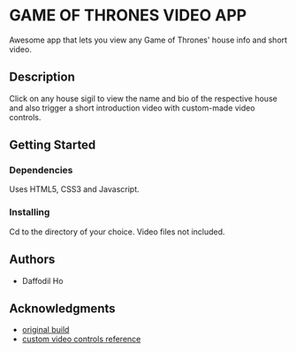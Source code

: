 # GAME OF THRONES VIDEO APP
Awesome app that lets you view any Game of Thrones' house info and short video.

## Description
Click on any house sigil to view the name and bio of the respective house and also trigger a short introduction video with custom-made video controls.

## Getting Started

### Dependencies
Uses HTML5, CSS3 and Javascript. 

### Installing
Cd to the directory of your choice. Video files not included.

## Authors
* Daffodil Ho 

## Acknowledgments
* [original build](https://github.com/Trevor-FanshaweC/GOT_Build_Summer2019.git)
* [custom video controls reference](http://www.developphp.com/video/JavaScript/Video-Player-Controls-CSS-Design-Tutorial)
